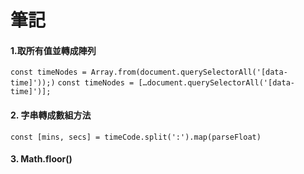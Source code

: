 <h1><b>筆記</b></h1>

<h4><b>1.取所有值並轉成陣列</b></h4>
<p使用Array.from可轉成陣列，或[...]</p>

`const timeNodes = Array.from(document.querySelectorAll('[data-time]'));)`
`const timeNodes = […document.querySelectorAll('[data-time]')];`

<h4><b>2. 字串轉成數組方法</b></h4>
<p使用parseFloat函數</p>

`const [mins, secs] = timeCode.split(':').map(parseFloat)`

<h4><b>3. Math.floor()</b></h4>
<p會回傳小於等於所給數字的最大整數</p>
